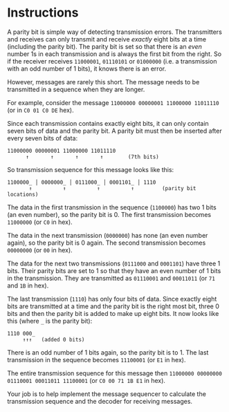 # Instructions

A parity bit is simple way of detecting transmission errors.
The transmitters and receives can only transmit and receive *exactly* eight bits at a time (including the parity bit).
The parity bit is set so that there is an *even* number 1s in each transmission and is always the first bit from the right.
So if the receiver receives `11000001`, `01110101` or  `01000000` (i.e. a transmission with an odd number of 1 bits), it knows there is an error. 

However, messages are rarely this short. 
The message needs to be transmitted in a sequence when they are longer.

For example, consider the message `11000000 00000001 11000000 11011110` (or in `C0 01 C0 DE` hex).

Since each transmission contains exactly eight bits, it can only contain seven bits of data and the parity bit.
A parity bit must then be inserted after every seven bits of data:

```text
11000000 00000001 11000000 11011110
      ↑       ↑       ↑       ↑        (7th bits)
```

So transmission sequence for this message looks like this:

```text
1100000_ │ 0000000_ │ 0111000_ │ 0001101_ │ 1110
       ↑          ↑          ↑          ↑         (parity bit locations)
```

The data in the first transmission in the sequence (`1100000`) has two 1 bits (an even number), so the parity bit is 0.
The first transmission becomes `11000000` (or `C0` in hex).

The data in the next transmission (`0000000`) has none (an even number again), so the parity bit is 0 again.
The second transmission becomes  `00000000` (or `00` in hex).

The data for the next two transmissions (`0111000` and `0001101`) have three 1 bits.
Their parity bits are set to 1 so that they have an even number of 1 bits in the transmission.
They are transmitted as `01110001` and `00011011` (or `71` and `1B` in hex).

The last transmission (`1110`) has only four bits of data.
Since exactly eight bits are transmitted at a time and the parity bit is the right most bit, three 0 bits and then the parity bit is added to make up eight bits.
It now looks like this (where `_` is the parity bit):

```text
1110 000_
     ↑↑↑   (added 0 bits)
```

There is an odd number of 1 bits again, so the parity bit is to 1.
The last transmission in the sequence becomes `11100001` (or `E1` in hex).

The entire transmission sequence for this message then `11000000 00000000 01110001 00011011 11100001` (or `C0 00 71 1B E1` in hex).

Your job is to help implement the message sequencer to calculate the transmission sequence and the decoder for receiving messages.
